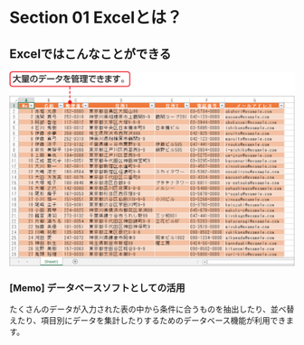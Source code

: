 # Section 01 Excelとは？

## Excelではこんなことができる

![](002.png)

### [Memo] データベースソフトとしての活用
たくさんのデータが入力された表の中から条件に合うものを抽出したり、並べ替えたり、項目別にデータを集計したりするためのデータベース機能が利用できます。
